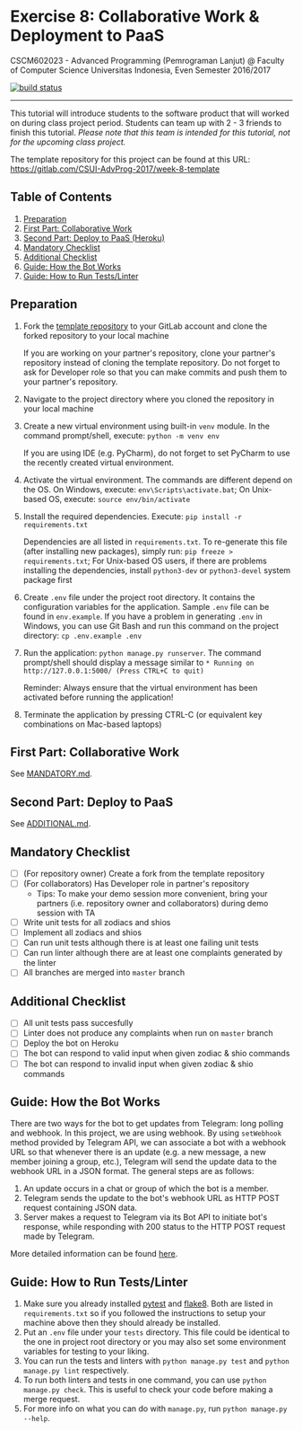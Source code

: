 # Exercise 8: Collaborative Work & Deployment to PaaS

CSCM602023 - Advanced Programming (Pemrograman Lanjut) @ Faculty of
Computer Science Universitas Indonesia, Even Semester 2016/2017

[![build status](https://gitlab.com/CSUI-AdvProg-2017/lab-exercises/badges/week_8/build.svg)](https://gitlab.com/CSUI-AdvProg-2017/lab-exercises/commits/week_8)

* * *

This tutorial will introduce students to the software product that will
worked on during class project period. Students can team up with 2 - 3
friends to finish this tutorial. *Please note that this team is intended
for this tutorial, not for the upcoming class project.*

The template repository for this project can be found at this URL:
https://gitlab.com/CSUI-AdvProg-2017/week-8-template

## Table of Contents

1. [Preparation](#preparation)
2. [First Part: Collaborative Work](#first-part-collaborative-work)
3. [Second Part: Deploy to PaaS (Heroku)](#second-part-deploy-to-pass)
4. [Mandatory Checklist](#mandatory-checklist)
5. [Additional Checklist](#additional-checklist)
6. [Guide: How the Bot Works](#guide-how-the-bot-works)
7. [Guide: How to Run Tests/Linter](#guide-how-to-run-tests-linters)

## Preparation

1. Fork the [template repository](https://gitlab.com/CSUI-AdvProg-2017/week-8-template) to your GitLab account and clone the forked repository to your local machine

    If you are working on your partner's repository, clone your 
    partner's repository instead of cloning the template repository.
    Do not forget to ask for Developer role so that you can make
    commits and push them to your partner's repository.
2. Navigate to the project directory where you cloned the repository
in your local machine
3. Create a new virtual environment using built-in `venv` module. In
the command prompt/shell, execute: `python -m venv env`

    If you are using IDE (e.g. PyCharm), do not forget to set PyCharm
    to use the recently created virtual environment.
4. Activate the virtual environment. The commands are different depend
on the OS. On Windows, execute: `env\Scripts\activate.bat`; On Unix-based
OS, execute: `source env/bin/activate`
5. Install the required dependencies. Execute:
`pip install -r requirements.txt`

    Dependencies are all listed in `requirements.txt`. To re-generate
    this file (after installing new packages), simply run:
    `pip freeze > requirements.txt`; For Unix-based OS users, if there
    are problems installing the dependencies, install `python3-dev` or
    `python3-devel` system package first
6. Create `.env` file under the project root directory. It contains the
configuration variables for the application. Sample `.env` file can be
found in `env.example`. If you have a problem in generating `.env` in
Windows, you can use Git Bash and run this command on the project
directory: `cp .env.example .env`
7. Run the application: `python manage.py runserver`. The command
prompt/shell should display a message similar to `* Running on
http://127.0.0.1:5000/ (Press CTRL+C to quit)`

    Reminder: Always ensure that the virtual environment has been
    activated before running the application!
8. Terminate the application by pressing CTRL-C (or equivalent key
combinations on Mac-based laptops)

## First Part: Collaborative Work 

See [MANDATORY.md](MANDATORY.md).

## Second Part: Deploy to PaaS

See [ADDITIONAL.md](ADDITIONAL.md).

## Mandatory Checklist

- [ ] (For repository owner) Create a fork from the template repository
- [ ] (For collaborators) Has Developer role in partner's repository
    - Tips: To make your demo session more convenient, bring your
    partners (i.e. repository owner and collaborators) during demo session
    with TA
- [ ] Write unit tests for all zodiacs and shios
- [ ] Implement all zodiacs and shios
- [ ] Can run unit tests although there is at least one failing unit tests
- [ ] Can run linter although there are at least one complaints generated
by the linter
- [ ] All branches are merged into `master` branch

## Additional Checklist

- [ ] All unit tests pass succesfully
- [ ] Linter does not produce any complaints when run on `master`
branch
- [ ] Deploy the bot on Heroku 
- [ ] The bot can respond to valid input when given zodiac & shio
commands
- [ ] The bot can respond to invalid input when given zodiac & shio
commands

## Guide: How the Bot Works

There are two ways for the bot to get updates from Telegram: long
polling and webhook. In this project, we are using webhook.
By using `setWebhook` method provided by Telegram API, we can associate
a bot with a webhook URL so that whenever there is an update (e.g. a
new message, a new member joining a group, etc.), Telegram will send
the update data to the webhook URL in a JSON format. The general steps
are as follows:

1. An update occurs in a chat or group of which the bot is a member.
2. Telegram sends the update to the bot's webhook URL as HTTP POST
request containing JSON data.
3. Server makes a request to Telegram via its Bot API to initiate bot's
response, while responding with 200 status to the HTTP POST request
made by Telegram.

More detailed information can be found [here](https://core.telegram.org/bots/api#getting-updates).

## Guide: How to Run Tests/Linter
 
1. Make sure you already installed [pytest][pytest] and [flake8][flake8]. Both are listed in `requirements.txt` so if you followed the instructions to setup your machine above then they should already be installed.
2. Put an `.env` file under your `tests` directory. This file could be identical to the one in project root directory or you may also set some environment variables for testing to your liking.
3. You can run the tests and linters with `python manage.py test` and `python manage.py lint` respectively.
4. To run both linters and tests in one command, you can use `python manage.py check`. This is useful to check your code before making a merge request.
5. For more info on what you can do with `manage.py`, run `python manage.py --help`.

[pytest]: http://pytest.org/latest/
[flake8]: https://pypi.python.org/pypi/flake8

